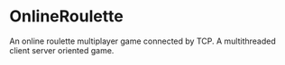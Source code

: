 # OnlineRoulette
An online roulette multiplayer game connected by TCP. A multithreaded client server oriented game.
